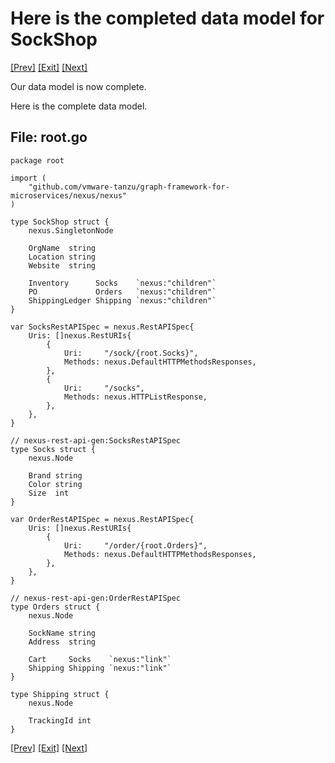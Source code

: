 # Here is the completed data model for SockShop

[[Prev]](Playground-SockShop-API.md) [[Exit]](../../README.md) [[Next]](Playground-SockShop-Compile-Datamodel.md)

Our data model is now complete.

Here is the complete data model.

## File: root.go

```
package root

import (
	"github.com/vmware-tanzu/graph-framework-for-microservices/nexus/nexus"
)

type SockShop struct {
	nexus.SingletonNode

	OrgName  string
	Location string
	Website  string

	Inventory      Socks    `nexus:"children"`
	PO             Orders   `nexus:"children"`
	ShippingLedger Shipping `nexus:"children"`
}

var SocksRestAPISpec = nexus.RestAPISpec{
	Uris: []nexus.RestURIs{
		{
			Uri:     "/sock/{root.Socks}",
			Methods: nexus.DefaultHTTPMethodsResponses,
		},
		{
			Uri:     "/socks",
			Methods: nexus.HTTPListResponse,
		},
	},
}

// nexus-rest-api-gen:SocksRestAPISpec
type Socks struct {
	nexus.Node

	Brand string
	Color string
	Size  int
}

var OrderRestAPISpec = nexus.RestAPISpec{
	Uris: []nexus.RestURIs{
		{
			Uri:     "/order/{root.Orders}",
			Methods: nexus.DefaultHTTPMethodsResponses,
		},
	},
}

// nexus-rest-api-gen:OrderRestAPISpec
type Orders struct {
	nexus.Node

	SockName string
	Address  string

	Cart     Socks    `nexus:"link"`
	Shipping Shipping `nexus:"link"`
}

type Shipping struct {
	nexus.Node

	TrackingId int
}
```

[[Prev]](Playground-SockShop-API.md) [[Exit]](../../README.md) [[Next]](Playground-SockShop-Compile-Datamodel.md)

